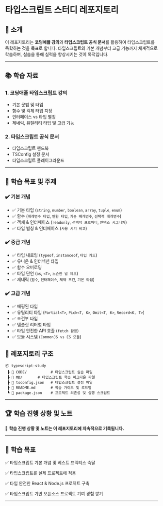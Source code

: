 # 타입스크립트 스터디 레포지토리

## 📌 소개

이 레포지토리는 **코딩애플 강의**와 **타입스크립트 공식 문서**를 활용하여 타입스크립트를 독학하는 것을 목표로 합니다. 타입스크립트의 기본 개념부터 고급 기능까지 체계적으로 학습하며, 실습을 통해 실력을 향상시키는 것이 목적입니다.

---

## 📚 학습 자료

### **1. 코딩애플 타입스크립트 강의**

- 기본 문법 및 타입
- 함수 및 객체 타입 지정
- 인터페이스 vs 타입 별칭
- 제네릭, 유틸리티 타입 및 고급 기능

### **2. 타입스크립트 공식 문서**

- 타입스크립트 핸드북
- TSConfig 설정 문서
- 타입스크립트 플레이그라운드

---

## 🚀 학습 목표 및 주제

### **✔️ 기본 개념**

- ✅ 기본 타입 (`string`, `number`, `boolean`, `array`, `tuple`, `enum`)
- ✅ 함수 (`매개변수 타입`, `반환 타입`, `기본 매개변수`, `선택적 매개변수`)
- ✅ 객체 & 인터페이스 (`readonly`, `선택적 프로퍼티`, `인덱스 시그니처`)
- ✅ 타입 별칭 & 인터페이스 (`사용 시기 비교`)

### **✔️ 중급 개념**

- ✅ 타입 내로잉 (`typeof`, `instanceof`, `타입 가드`)
- ✅ 유니온 & 인터섹션 타입
- ✅ 함수 오버로딩
- ✅ 타입 단언 (`as`, `<T>`, `느슨한 널 체크`)
- ✅ 제네릭 (`함수`, `인터페이스`, `제약 조건`, `기본 타입`)

### **✔️ 고급 개념**

- ✅ 매핑된 타입
- ✅ 유틸리티 타입 (`Partial<T>`, `Pick<T, K>`, `Omit<T, K>`, `Record<K, T>`)
- ✅ 조건부 타입
- ✅ 템플릿 리터럴 타입
- ✅ 타입 안전한 API 호출 (`fetch 활용`)
- ✅ 모듈 시스템 (`CommonJS vs ES 모듈`)

## 📁 레포지토리 구조

```
📦 typescript-study
 ┣ 📂 CODE/           # 타입스크립트 실습 파일
 ┣ 📂 MD/       # 타입스크립트 학습 마크다운 파일
 ┣ 📜 tsconfig.json   # 타입스크립트 설정 파일
 ┣ 📜 README.md       # 학습 가이드 및 로드맵
 ┗ 📜 package.json    # 프로젝트 의존성 및 실행 스크립트
```

---

## 🏆 학습 진행 상황 및 노트

📌 **학습 진행 상황 및 노트는 이 레포지토리에 지속적으로 기록됩니다.**

---

## 🎯 학습 목표

✅ 타입스크립트 기본 개념 및 베스트 프랙티스 숙달

✅ 타입스크립트를 실제 프로젝트에 적용

✅ 타입 안전한 React & Node.js 프로젝트 구축

✅ 타입스크립트 기반 오픈소스 프로젝트 기여 경험 쌓기

---
